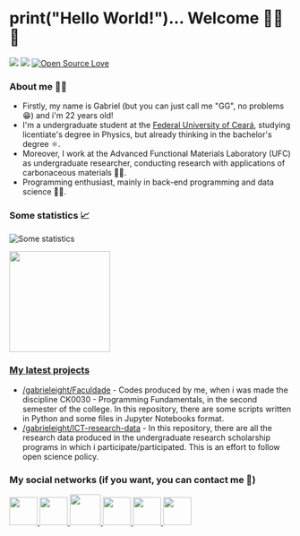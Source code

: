 # print("Hello World!")... Welcome :man_astronaut::rocket:
[![](https://komarev.com/ghpvc/?username=gabrieleight&color=grey)](https://github.com/gabrieleight)
[![](https://img.shields.io/github/stars/gabrieleight?color=grey&logoColor=grey)](https://github.com/gabrieleight)
[![Open Source Love](https://badges.frapsoft.com/os/v2/open-source.svg?v=103)](https://github.com/gabrieleight)

### About me :sassy_man:
- Firstly, my name is Gabriel (but you can just call me "GG", no problems :grin:) and i'm 22 years old!
- I'm a undergraduate student at the [Federal University of Ceará](http://ufc.br/), studying licentiate's degree in Physics, but already thinking in the bachelor's degree :atom_symbol:.
- Moreover, I work at the Advanced Functional Materials Laboratory (UFC) as undergraduate researcher, conducting research with applications of carbonaceous materials :man_scientist:.
- Programming enthusiast, mainly in back-end programming and data science :man_technologist:.

<!-- Colocar uma seção "linguagens que sei ou quero aprender", enumerando as principais linguagens que uso e as que tenho vontade de desenvolver --> 

### Some statistics :chart_with_upwards_trend:
![Some statistics](https://github-readme-stats.vercel.app/api/top-langs/?username=gabrieleight&layout=default&bg_color=151515&text_color=F8F8FF&title_color=F8F8FF)
<div>
  <a href="https://github.com/gabrieleight"/>
  <img height="180em" src="https://github-readme-stats.vercel.app/api/top-langs/?username=gabrieleight&layout=default&bg_color=151515&text_color=F8F8FF&title_color=F8F8FF"/>
</div>
  
### My latest projects
- [/gabrieleight/Faculdade](https://github.com/gabrieleight/Faculdade) - Codes produced by me, when i was made the discipline CK0030 - Programming Fundamentals, in the second semester of the college. In this repository, there are some scripts written in Python and some files in Jupyter Notebooks format.
- [/gabrieleight/ICT-research-data](https://github.com/gabrieleight/ICT-research-data) - In this repository, there are all the research data produced in the undergraduate research scholarship programs in which i participate/participated. This is an effort to follow open science policy.

### My social networks (if you want, you can contact me :call_me_hand:)
<div>
  <a href="//instagram.com/gabrieloliveiraa1_"><img src="icons/icon-instagram.ico" width=50 height=50> 
  <a href="//twitter.com/gabrieleight"><img src="icons/icon-twitter.ico" width=50 height=50> 
  <a href="//lattes.cnpq.br/0938260034922646"><img src="icons/icon-lattes.ico" width=55 height=55>
  <a href="//orcid.org/0000-0002-6633-4172"><img src="icons/icon-orcid.ico" width=50 height=50>
  <a href="//linkedin.com/in/gabrieleight/"><img src="icons/icon-linkedin.ico" width=50 height=50>
  <a href="mailto:gabrielgilberto@fisica.ufc.br"><img src="icons/icon-gmail.ico" width=50 height=50>
</div>
